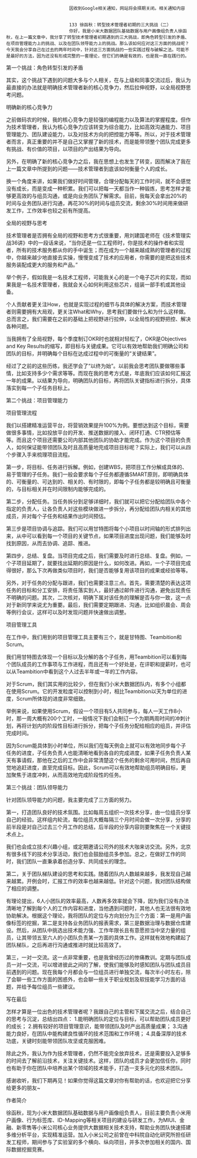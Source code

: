 
                            
                            因收到Google相关通知，网站将会择期关闭。相关通知内容
                            
                            
                            133 徐函秋：转型技术管理者初期的三大挑战（二）
                            你好，我是小米大数据团队基础数据与用户画像组负责人徐函秋，在上一篇文章中，我分享了转型技术管理者初期遇到的三大挑战，即角色转型引发的矛盾、在项目管理能力上的挑战、以及在团队领导能力上的挑战。那么该如何应对这三方面的挑战呢？今天我会分享自己在过去的两年时间中，针对这三方面挑战的一些实践过程与破解之法。可能不是最好的方法，因为还没有形成完整的一套理论，但它们的确是有效的，也是我一直在践行的。

第一个挑战：角色转型引发的矛盾

其实，这个挑战下遇到的问题大多与个人相关，在与上级和同事交流过后，我认为最直接的办法就是明确技术管理者新的核心竞争力，然后拉伸视野，以全局视野思考问题。

明确新的核心竞争力

之前做码农的时候，我的核心竞争力是较强的编程能力以及算法的掌握程度。但作为技术管理者，我认为核心竞争力应该转变为综合能力，比如高效沟通能力、项目管理能力、团队建设能力，以及对技术方向的把控能力等等。所以，对于技术管理者而言，真正重要的并不是自己又掌握了新的技术，而是能带领整个团队完成更多有挑战、有价值的项目，以项目的产出结果为导向。

另外，在明确了新的核心竞争力之后，我在思想上也发生了转变，因而解决了我在上一篇文章中所提到的问题——技术管理者到底该如何衡量个人的成长。

换一个角度来讲，如果我们做好时间管理，合理分配每天的工作时间，就不会感觉没有成长，而是变成一种积累。我们可以把每一天都当作一种锻炼，思考怎样才能够更高效的与组员沟通，或是向业务团队了解需求。目前，我每天会拿出20%的时间与业务团队进行沟通，再花30%的时间与组员交流，剩余30%时间用来做研发工作，工作效率也较之前有所提高。

全局的视野与思考

技术管理者是否拥有全局的视野和思考方式很重要，用刘建国老师在《技术管理实战36讲》中的一段话来说，“当你还是一位工程师时，你是技术的操作者和实现者，所有的技术服务都从你的手中诞生；而在成为一个越来越成熟的管理者的过程中，你越来越少地直接去实操，慢慢变成了技术的应用者，你需要的是把这些技术服务装配成更大的服务和产品。”

举个例子，假如我是一名技术工程师，可能我关心的是一个电子芯片的实现，而如果我是一名技术管理者，我就会关心如何利用这些芯片，组装一部手机或其他设备。

个人贡献者更关注How，也就是实现过程的细节与具体的解决方案，而技术管理者则需要拥有大局观，更关注What和Why，思考我们要做什么和为什么这样做。总而言之，我们需要在之前的基础上把视野进行拉伸，以全局性的视野把控、解决各种问题。

当我拥有了全局视野，每个季度制订OKR时也就相对轻松了，OKR是Objectives and Key Results的缩写，即目标与关键成果。它可以有效地帮助我们明确公司和团队的目标，并明确每个目标在达成过程中的可衡量的“关键结果”。

经过了之前的这些历练，我还学会了“以终为始”。以前我会思考团队要做哪些事情，比如支持多少个需求等等。而现在我的思考方式是，年底我们应该如何汇报这一年的成果。以结果为导向，明确团队的目标，再将团队关键指标进行拆分，具体落实到每一个子任务目标上。

第二个挑战：项目管理能力

项目管理流程

我们以搭建精准运营平台，将营销效果提升100%为例。要想达到这个目标，需要做很多事情，比如投放平台的开发、推送数据的接入、闭环打通、CTR预估等等。而且这个项目还需要公司内部其他团队的协助才能完成。作为这个项目的负责人，如何保证能带领团队及时且高质量地完成项目目标呢？实际上，我们可以从四个步骤入手来梳理项目流程。

第一步，将目标、任务进行拆解。例如，创建WBS，把项目工作分解成具体的、易于管理的子任务。我们一般会要求每个子任务都遵循SMART原则，即明确具体的、可衡量的、可达到的、相关的、有时限的，即每个子任务都是较明确且可衡量的，与目标相关并在时间限制内能够完成的。

第二步，分配任务。当任务拆分到足够详细时，我们就可以把它分配给团队中各个指定的负责人，让各负责人对这些模块做进一步拆分，再分配给团队内相关的其他成员，并对每个子任务和结果作出时间预估。

第三步是项目协调与追踪。我们可以用甘特图将每个小项目以时间轴的形式排列出来，从中可以看到每一个项目的关键节点，如果项目进度出现问题，我们能够及时找到原因，从而去协调、追踪、推进。

第四步，总结、复盘。当项目完成之后，我们需要及时进行总结、复盘。例如，一个子项目延期了，就要找出延期的原因是什么，如何改进。再如，一个子项目完成得很好，那么下次再做类似项目时，我们是否能够复用该项目的成果或经验等等。

另外，对于任务的分配与跟进，我们也需要注意三点。首先，需要清楚的表达这项任务的目标和分工安排，将责任落实到人，最好通过邮件进行沟通，避免出现责任不明确的问题。其次，二次核对，明确下属对该任务的理解是否与你一致，这一点对于新同学来说尤为重要。最后，我们需要定期跟进、沟通，比如组织晨会、周会等例行会议，这样可以及时发现问题并快速做出调整。

项目管理工具

在工作中，我们用到的项目管理工具主要有三个，就是甘特图、Teambition和Scrum。

我们用甘特图去体现一个目标以及分解的各个子任务，用Teambition可以看到每个团队成员的工作事项与工作进程，而且还有一个好处是，在评职和提薪时，也可以从Teambition中看到这个人过去半年或一年的工作内容。

对于Scrum，我们其实用的比较少，但在我们小米大数据团队内，有多个小组都在使用Scrum。它的开发粒度可以控制到小时，相比Teambition以天为单位的进度，Scrum所体现的进度非常细致。

举例来说，如果使用Scrum，假设一个项目有5人共同参与，每人一天工作8小时，那一周大概有200个工时，一般情况下我们会制订一个为期两周时间的冲刺计划，再将计划内的阶段性目标进行拆分，把每个子任务分配给相应的组员，并评估完成时间。

因为Scrum能具体到小时单位，所以我们在每天例会上就可以有效地同步每个子任务的进度，子任务负责人也能清晰地看到各自的完成进度，如果子任务负责人某天有事请假，那他在之后的工作中会非常清楚这个任务的剩余可用时间，然后再自觉地追赶进度，直至完成目标。因此，Scrum可以有效地帮助组员明确目标，更加聚焦于进度冲刺，从而高效地完成阶段性的任务。

第三个挑战：团队领导能力

针对团队领导能力的问题，我主要完成了三方面的努力。

第一，打造团队良好的技术氛围。比如每周五组织一次技术分享，由一位组员分享自己的经验。这样组内轮流，每位组员大概每隔三个月时间会做一次分享，分享的前半段是对自己过去三个月工作的总结，后半段的分享内容则要聚焦在一个关键技术点上。

我们也会成立技术兴趣小组，或定期邀请公司外的技术大咖来访交流。另外，北京有很多线下的技术分享活动，我们也会鼓励组员多参加。总之，在做好工作的同时，我们团队一直秉承着创造分享、共同成长的理念。

第二，关于团队梯队建设的思考和实践。随着团队内人数越来越多，我发现自己越来越累。开例会时，汇报工作的效率也越来越低。针对这个问题，我对团队结构做了相应的调整。

有理论提出，6人小团队的效率最高，人数再多效率就会下降，因为我们没有办法清晰地了解到每个人的工作内容和进度，当他遇到问题时，其他人也无法很有效地协助解决。根据这个理论，我将团队的定位与方向划分为三个方面：第一是用户画像标签的挖掘，第二是支持各业务团队的报表需求，第三是数据治理与数据仓库建设。然后，从团队中挑选出技术能力强、工作年限长且有意愿担当中坚力量的组员，让其带领五至六人的小团队负责某一方面的具体工作。这样就有效地构建起了团队梯队，之后再进行沟通或推进时就比较高效了。

第三，一对一交流。这一点非常重要，也是我曾经历过的惨痛教训。定期与团队成员一对一交流，可以增进彼此之间的了解，使我们能够及时感知团队与团队成员目前遇到的问题。现在我每个月都会与一位组员进行单独交流，每次半小时左右，除了会聊一些工作方面的困惑外，也会聊一些关于职业规划及软技能学习方面的话题，并给予每位组员一些建议。

写在最后

怎样才算是一位出色的技术管理者呢？我跟自己的主管和下属交流之后，结合自己的思考与沉淀，总结出四点：
1.能明确团队的定位与目标，可以帮助团队成员更好的成长；
2.拥有较好的项目管理意识，能带领团队及时产出高质量成果；
3.沟通能力良好，在团队中能构建良性循环的技术范围和工作环境；
4.具备深厚的技术功底，关键时刻能带领团队攻坚或克服困难。

除此之外，我认为作为技术管理者，仍然不能完全放弃技术，还是需要投入足够多的时间去了解前沿技术，关注关键技术。这样，团队的成员才会更加信任你，同时也有助于你在团队中培养出某个领域的技术能手，打造一支多元化的技术团队。

感谢收听，我们下期再见！如果你觉得这篇文章对你有帮助的话，也欢迎把它分享给更多的朋友~

作者简介

徐函秋，现为小米大数据团队基础数据与用户画像组负责人，目前主要负责小米用户画像、行为标签库、ID-Mapping等相关项目的建设与研发工作，为MIUI、金融、新零售等小米公司核心业务提供大数据相关技术支持，帮助业务团队快速搭建多维分析平台，实现精准运营。加入小米公司之前曾在中科院自动化研究所担任研发工程师，期间参与了实验室的多个横向、纵向项目，并多次参加相关的国内、国际数据挖掘竞赛。

                        
                        
                            